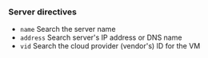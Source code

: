 <!-- usedin: [ _legacy_docker/stack-management/global-search.md, _maestro/stack-management/global-search.md, _node/stack-management/global-search.md, _rails/stack-management/global-search.md, _skycap/stack-management/global-search.md] -->


### Server directives

- `name` Search the server name
- `address` Search server's IP address or DNS name
- `vid` Search the cloud provider (vendor's) ID for the VM

